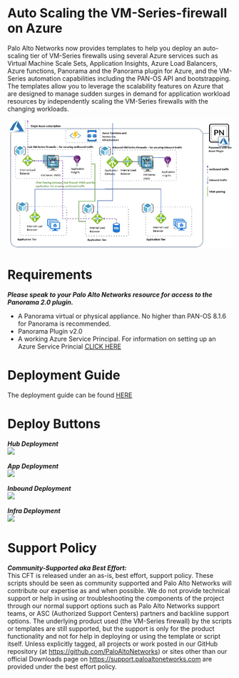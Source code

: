 
# Auto Scaling the VM-Series-firewall on Azure

Palo Alto Networks now provides templates to help you deploy an auto-scaling tier of VM-Series firewalls
using several Azure services such as Virtual Machine Scale Sets, Application Insights, Azure Load Balancers,
Azure functions, Panorama and the Panorama plugin for Azure, and the VM-Series automation capabilities
including the PAN-OS API and bootstrapping. The templates allow you to leverage the scalability features
on Azure that are designed to manage sudden surges in demand for application workload resources by
independently scaling the VM-Series firewalls with the changing workloads.


![alt text](/Version-1-0/arm_scale2-1.PNG?raw=true "Topology for the Auto Scaling VM-Series Firewalls on Azure Version 1.0")

# Requirements  
***Please speak to your Palo Alto Networks resource for access to the Panorama 2.0 plugin.***   
- A Panorama virtual or physical appliance. No higher than PAN-OS 8.1.6 for Panorama is recommended.  
- Panorama Plugin v2.0   
- A working Azure Service Principal.
For information on setting up an Azure Service Princial [CLICK HERE](https://docs.microsoft.com/en-us/azure/active-directory/develop/howto-create-service-principal-portal) 

# Deployment Guide    
The deployment guide can be found 
[HERE](https://github.com/PaloAltoNetworks/azure-autoscaling/tree/master/Version-1-0/Auto_Scaling_VM-Series_Firewalls_on_Azure.pdf)

# Deploy Buttons

***Hub Deployment***  
[<img src="http://azuredeploy.net/deploybutton.png"/>](https://portal.azure.com/#create/Microsoft.Template/uri/https%3A%2F%2Fraw.githubusercontent.com%2FPaloAltoNetworks%2Fazure-autoscaling%2Fmaster%2FVersion-1-0%2Fhub%2FazureDeploy.json)

***App Deployment***  
[<img src="http://azuredeploy.net/deploybutton.png"/>](https://portal.azure.com/#create/Microsoft.Template/uri/https%3A%2F%2Fraw.githubusercontent.com%2FPaloAltoNetworks%2Fazure-autoscaling%2Fmaster%2FVersion-1-0%2Fapp%2FazureDeploy.json)

***Inbound Deployment***  
[<img src="http://azuredeploy.net/deploybutton.png"/>](https://portal.azure.com/#create/Microsoft.Template/uri/https%3A%2F%2Fraw.githubusercontent.com%2FPaloAltoNetworks%2Fazure-autoscaling%2Fmaster%2FVersion-1-0%2Finbound%2FazureDeploy.json)

***Infra Deployment***   
[<img src="http://azuredeploy.net/deploybutton.png"/>](https://portal.azure.com/#create/Microsoft.Template/uri/https%3A%2F%2Fraw.githubusercontent.com%2FPaloAltoNetworks%2Fazure-autoscaling%2Fmaster%2FVersion-1-0%2Finfra%2FazureDeploy.json)

# Support Policy
***Community-Supported aka Best Effort:***      
This CFT is released under an as-is, best effort, support policy. These scripts should be seen as community supported and Palo Alto Networks will contribute our expertise as and when possible. We do not provide technical support or help in using or troubleshooting the components of the project through our normal support options such as Palo Alto Networks support teams, or ASC (Authorized Support Centers) partners and backline support options. The underlying product used (the VM-Series firewall) by the scripts or templates are still supported, but the support is only for the product functionality and not for help in deploying or using the template or script itself. Unless explicitly tagged, all projects or work posted in our GitHub repository (at https://github.com/PaloAltoNetworks) or sites other than our official Downloads page on https://support.paloaltonetworks.com are provided under the best effort policy.
